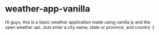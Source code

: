 # weather-app-vanilla

Hi guys, this is a basic weather application made using vanilla js and the open weather api. Just enter a city name, state or province, and country :)
